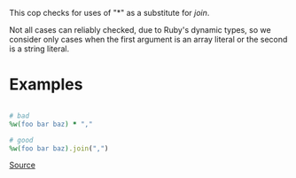 
This cop checks for uses of "*" as a substitute for *join*.

Not all cases can reliably checked, due to Ruby's dynamic
types, so we consider only cases when the first argument is an
array literal or the second is a string literal.

# Examples

```ruby

# bad
%w(foo bar baz) * ","

# good
%w(foo bar baz).join(",")
```

[Source](http://www.rubydoc.info/gems/rubocop/RuboCop/Cop/Style/ArrayJoin)